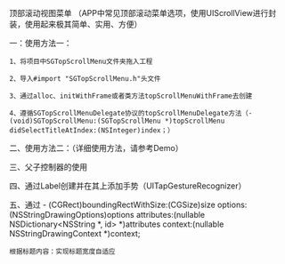 
顶部滚动视图菜单 （APP中常见顶部滚动菜单选项，使用UIScrollView进行封装，使用起来极其简单、实用、方便）

一：使用方法一：

    1、将项目中SGTopScrollMenu文件夹拖入工程

    2、导入#import "SGTopScrollMenu.h"头文件

    3、通过alloc、initWithFrame或者类方法topScrollMenuWithFrame去创建

    4、遵循SGTopScrollMenuDelegate协议的topScrollMenuDelegate方法（- (void)SGTopScrollMenu:(SGTopScrollMenu *)topScrollMenu didSelectTitleAtIndex:(NSInteger)index；）

二、使用方法二：（详细使用方法，请参考Demo）

三、父子控制器的使用

四、通过Label创建并在其上添加手势（UITapGestureRecognizer）

五、通过
     - (CGRect)boundingRectWithSize:(CGSize)size options:(NSStringDrawingOptions)options attributes:(nullable NSDictionary<NSString *, id> *)attributes context:(nullable NSStringDrawingContext *)context;
     
    根据标题内容：实现标题宽度自适应
